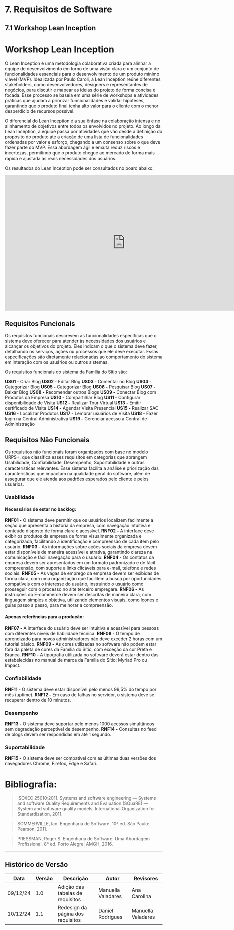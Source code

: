# 7. Requisitos de Software

## 7.1 Workshop Lean Inception

# Workshop Lean Inception

O Lean Inception é uma metodologia colaborativa criada para alinhar a equipe de desenvolvimento em torno de uma visão clara e um conjunto de funcionalidades essenciais para o desenvolvimento de um produto mínimo viável (MVP). Idealizada por Paulo Caroli, a Lean Inception reúne diferentes stakeholders, como desenvolvedores, designers e representantes de negócios, para discutir e mapear as ideias do projeto de forma concisa e focada. Esse processo se baseia em uma série de workshops e atividades práticas que ajudam a priorizar funcionalidades e validar hipóteses, garantindo que o produto final tenha alto valor para o cliente com o menor desperdício de recursos possível.

O diferencial do Lean Inception é a sua ênfase na colaboração intensa e no alinhamento de objetivos entre todos os envolvidos no projeto. Ao longo da Lean Inception, a equipe passa por atividades que vão desde a definição do propósito do produto até a criação de uma lista de funcionalidades ordenadas por valor e esforço, chegando a um consenso sobre o que deve fazer parte do MVP. Essa abordagem ágil e enxuta reduz riscos e incertezas, permitindo que o produto chegue ao mercado de forma mais rápida e ajustada às reais necessidades dos usuários.

Os resultados do Lean Inception pode ser consultados no board abaixo:

<iframe width="768" height="432" src="https://miro.com/app/live-embed/uXjVLJUh_Eo=/?moveToViewport=-6919,-1897,12879,5798&embedId=144438836556" frameborder="0" scrolling="no" allow="fullscreen; clipboard-read; clipboard-write" allowfullscreen></iframe>

<br>

## Requisitos Funcionais

Os requisitos funcionais descrevem as funcionalidades específicas que o sistema deve oferecer para atender às necessidades dos usuários e alcançar os objetivos do projeto. Eles indicam o que o sistema deve fazer, detalhando os serviços, ações ou processos que ele deve executar. Essas especificações são diretamente relacionadas ao comportamento do sistema em interação com os usuários ou outros sistemas.

Os requisitos funcionais do sistema da Família do Sítio são:

**US01 -** Criar Blog
**US02 -** Editar Blog
**US03 -** Comentar no Blog
**US04 -** Categorizar Blog
**US05 -** Categorizar Blog
**US06 -** Pesquisar Blog
**US07 -** Baixar Blog
**US08 -** Recomendar outros Blogs
**US09 -** Conectar Blog com Produtos da Empresa
**US10 -** Compartilhar Blog
**US11 -** Configurar disponibilidade de Visita
**US12 -** Realizar Tour Virtual
**US13 -** Emitir certificado de Visita
**US14 -** Agendar Visita Presencial
**US15 -** Realizar SAC
**US16 -** Localizar Produtos
**US17 -** Lembrar usuários de Visita
**US18 -** Fazer login na Central Administrativa
**US19 -** Gerenciar acesso à Central de Administração

## Requisitos Não Funcionais

Os requisitos não funcionais foram organizados com base no modelo URPS+, que classifica esses requisitos em categorias que abrangem Usabilidade, Confiabilidade, Desempenho, Suportabilidade e outras características relevantes. Esse sistema facilita a análise e priorização das características que impactam na qualidade geral do software, além de assegurar que ele atenda aos padrões esperados pelo cliente e pelos usuários.

### Usabilidade

#### Necessários de estar no backlog:
**RNF01 -** O sistema deve permitir que os usuários localizem facilmente a seção que apresenta a história da empresa, com navegação intuitiva e conteúdo disposto de forma clara e acessível.
**RNF02 -** A interface deve exibir os produtos da empresa de forma visualmente organizada e categorizada, facilitando a identificação e compreensão de cada item pelo usuário.
**RNF03 -** As informações sobre ações sociais da empresa devem estar disponíveis de maneira acessível e atrativa, garantindo clareza na comunicação e fácil navegação para o usuário.
**RNF04 -** Os contatos da empresa devem ser apresentados em um formato padronizado e de fácil compreensão, com suporte a links clicáveis para e-mail, telefone e redes sociais.
**RNF05 -** As vagas de emprego da empresa devem ser exibidas de forma clara, com uma organização que facilitem a busca por oportunidades compatíveis com o interesse do usuário, instruindo o usuário como prosseguir com o processo no site terceiro empregare.
**RNF06 -** As instruções do E-commerce devem ser descritas de maneira clara, com linguagem simples e objetiva, utilizando elementos visuais, como ícones e guias passo a passo, para melhorar a compreensão.

#### Apenas referências para a produção:
**RNF07 -** A interface do usuário deve ser intuitiva e acessível para pessoas com diferentes níveis de habilidade técnica.
**RNF08 -** O tempo de aprendizado para novos administradores não deve exceder 2 horas com um tutorial básico.
**RNF09 -** As cores utilizadas no software não podem estar fora da paleta de cores da Família do Sítio, com exceção da cor Preta e Branca.
**RNF10 -** A tipografia utilizada no software deverá estar dentro das estabelecidas no manual de marca da Família do Sítio: Myriad Pro ou Impact.

### Confiabilidade


**RNF11 -** O sistema deve estar disponível pelo menos 99,5% do tempo por mês (uptime). 
**RNF12 -** Em caso de falhas no servidor, o sistema deve se recuperar dentro de 10 minutos.

### Desempenho

**RNF13 -** O sistema deve suportar pelo menos 1000 acessos simultâneos sem degradação perceptível de desempenho.
**RNF14 -** Consultas no feed de blogs devem ser respondidas em até 1 segundo.

### Suportabilidade

**RNF15 -** O sistema deve ser compatível com as últimas duas versões dos navegadores Chrome, Firefox, Edge e Safari.

# Bibliografia:

> ISO/IEC 25010:2011. Systems and software engineering — Systems and software Quality Requirements and Evaluation (SQuaRE) — System and software quality models. International Organization for Standardization, 2011.

> SOMMERVILLE, Ian. Engenharia de Software. 10ª ed. São Paulo: Pearson, 2011.

> PRESSMAN, Roger S. Engenharia de Software: Uma Abordagem Profissional. 8ª ed. Porto Alegre: AMGH, 2016.

---
## Histórico de Versão
Data     | Versão | Descrição           | Autor    | Revisores 
-------- | ------ | ------------------- | -------- | ---------
09/12/24 | 1.0 | Adição das tabelas de requisitos | Manuella Valadares | Ana Carolina
10/12/24 | 1.1 | Redesign da página dos requisitos | Daniel Rodrigues | Manuella Valadares






